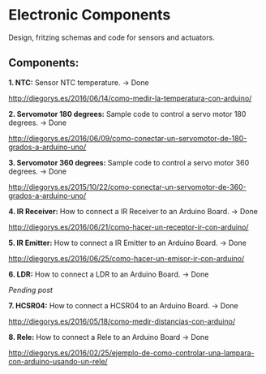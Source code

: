 # Electronic Components

Design, fritzing schemas and code for sensors and actuators.

## Components:

**1. NTC:** Sensor NTC temperature. -> Done

http://diegorys.es/2016/06/14/como-medir-la-temperatura-con-arduino/

**2. Servomotor 180 degrees:** Sample code to control a servo motor 180 degrees. -> Done

http://diegorys.es/2016/06/09/como-conectar-un-servomotor-de-180-grados-a-arduino-uno/

**3. Servomotor 360 degrees:** Sample code to control a servo motor 360 degrees. -> Done

http://diegorys.es/2015/10/22/como-conectar-un-servomotor-de-360-grados-a-arduino-uno/


**4. IR Receiver:** How to connect a IR Receiver to an Arduino Board. -> Done

http://diegorys.es/2016/06/21/como-hacer-un-receptor-ir-con-arduino/

**5. IR Emitter:** How to connect a IR Emitter to an Arduino Board. -> Done

http://diegorys.es/2016/06/25/como-hacer-un-emisor-ir-con-arduino/

**6. LDR:** How to connect a LDR to an Arduino Board. -> Done

*Pending post*

**7. HCSR04:** How to connect a HCSR04 to an Arduino Board. -> Done

http://diegorys.es/2016/05/18/como-medir-distancias-con-arduino/

**8. Rele:** How to connect a Rele to an Arduino Board -> Done

http://diegorys.es/2016/02/25/ejemplo-de-como-controlar-una-lampara-con-arduino-usando-un-rele/